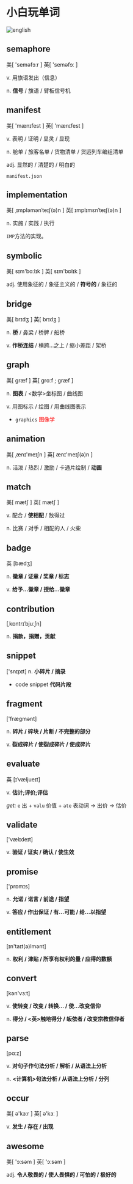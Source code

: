 
# 小白玩单词

<img :src="$withBase('/images/PlayWords/english.png')" alt="english">




## semaphore
美[ 'seməfɔːr ] 
英[ 'seməfɔː ] 

v. 用旗语发出（信息）

n. **信号** / 旗语 / 臂板信号机

## manifest
美[ 'mænɪfest ] 
英[ 'mænɪfest ] 

v. 表明 / 证明 / 显灵 / 显现

n. 舱单 / 旅客名单 / 货物清单 / 货运列车编组清单

adj. 显然的 / 清楚的 / 明白的

`manifest.json`

## implementation
美[ ˌɪmpləmənˈteɪʃ(ə)n ] 
英[ ɪmplɪmɛnˈteɪʃ(ə)n ] 

n. 实施 / 实践 / 执行

`IMP`方法的实现。

## symbolic

美[ sɪm'bɑːlɪk ] 
英[ sɪm'bɒlɪk ] 

adj. 使用象征的 / 象征主义的 / **符号的** / 象征的

## bridge

美[ brɪdʒ ] 
英[ brɪdʒ ] 

n. **桥** / 鼻梁 / 桥牌 / 船桥

v. **作桥连结** / 横跨…之上 / 缩小差距 / 架桥

## graph
美[ ɡræf ] 
英[ ɡrɑːf ; ɡræf ] 

n. **图表** / <数学>坐标图 / 曲线图

v. 用图标示 / 绘图 / 用曲线图表示

- `graphics`  <font color=red>图像学</font>

## animation

美[ ˌænɪ'meɪʃn ] 
英[ ænɪ'meɪʃ(ə)n ] 

n. 活泼 / 热烈 / 激励 / 卡通片绘制 / **动画**

## match
美[ mætʃ ] 
英[ mætʃ ] 

v. 配合 / **使相配** / 敌得过

n. 比赛 / 对手 / 相配的人 / 火柴

## badge
 
英 [bædʒ] 

n. **徽章 / 证章 / 奖章 / 标志**

v. **给予…徽章 / 授给…徽章**

## contribution 
[ˌkɒntrɪˈbjuːʃn] 

n. **捐款，捐赠，贡献**

## snippet  
['snɪpɪt] 
n. **小碎片 / 摘录**  

- code snippet  **代码片段**

## fragment 
['fræɡmənt] 

n. **碎片 / 碎块 / 片断 / 不完整的部分**

v. **裂成碎片 / 使裂成碎片 / 使成碎片**

## evaluate
英 [ɪˈvæljueɪt]

v. **估计;评价;评估**

*get:* `e` 出 + `valu` 价值 + `ate` 表动词 → 出价 → 估价

## validate
['vælɪdeɪt]

v. **验证 / 证实 / 确认 / 使生效**

## promise
['prɒmɪs]

n. **允诺 / 诺言 / 前途 / 指望**

v. **答应 / 作出保证 / 有…可能 / 给…以指望**

## entitlement
[ɪn'taɪt(ə)lmənt]

n. **权利 / 津贴 / 所享有权利的量 / 应得的数额**

## convert
[kən'vɜːt]

v. **使转变 / 改变 / 转换… / 使…改变信仰**

n. **得分 / <英>触地得分 / 皈依者 / 改变宗教信仰者**

## parse
[pɑːz]

v. **对句子作句法分析 / 解析 / 从语法上分析**

n. **<计算机>句法分析 / 从语法上分析 / 分列**

## occur
美[ ə'kɜːr ] 
英[ ə'kɜː ] 

v. **发生 / 存在 / 出现**

## awesome
美[ 'ɔːsəm ] 
英[ 'ɔːsəm ] 

adj. **令人敬畏的 / 使人畏惧的 / 可怕的 / 极好的**
